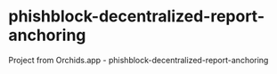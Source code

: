 # phishblock-decentralized-report-anchoring
Project from Orchids.app - phishblock-decentralized-report-anchoring
